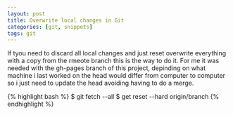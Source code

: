 ```yaml
---
layout: post
title: Overwrite local changes in Git
categories: [git, snippets]
tags: git
---
```


If tyou need to discard all local changes and just reset overwrite everything with a copy from the rmeote branch this is the way to do it. For me it was needed with the gh-pages branch of this project, depinding on what machine i last worked on the head would differ from computer to computer so i just need to update the head avoiding having to do a merge. 



{% highlight bash %}
  $ git fetch --all
  $ get reset --hard origin/branch
{% endhighlight %}

